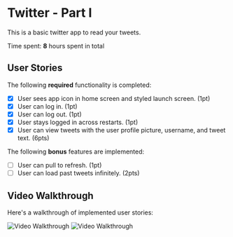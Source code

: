 # Twitter - Part I

This is a basic twitter app to read your tweets.

Time spent: **8** hours spent in total

## User Stories

The following **required** functionality is completed:

- [x] User sees app icon in home screen and styled launch screen. (1pt)
- [x] User can log in. (1pt)
- [x] User can log out. (1pt)
- [x] User stays logged in across restarts. (1pt)
- [x] User can view tweets with the user profile picture, username, and tweet text. (6pts)

The following **bonus** features are implemented:

- [ ] User can pull to refresh. (1pt)
- [ ] User can load past tweets infinitely. (2pts)

## Video Walkthrough

Here's a walkthrough of implemented user stories:

<img src='https://media.giphy.com/media/fyBB0CNtEhrf7IWBV0/giphy.gif' title='Video Walkthrough' width='' alt='Video Walkthrough' />
<img src='https://media.giphy.com/media/LyZ9dYErxTeOizwoea/giphy.gif' title='Video Walkthrough' width='' alt='Video Walkthrough' />
